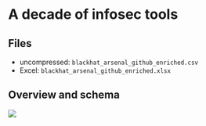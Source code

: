 A decade of infosec tools
=========================

Files
-----
* uncompressed: `blackhat_arsenal_github_enriched.csv`
* Excel: `blackhat_arsenal_github_enriched.xlsx`


Overview and schema
-------------------
![](images/overview.png)